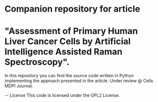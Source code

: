 # Companion repository for article 
# "Assessment of Primary Human Liver Cancer Cells by Artificial Intelligence Assisted Raman Spectroscopy".

In this repository you can find the source code written in Python implementing the approach presented in the article.
Under review @ Cells MDPI Journal.

-- 
License
This code is licensed under the GPL2 License.
